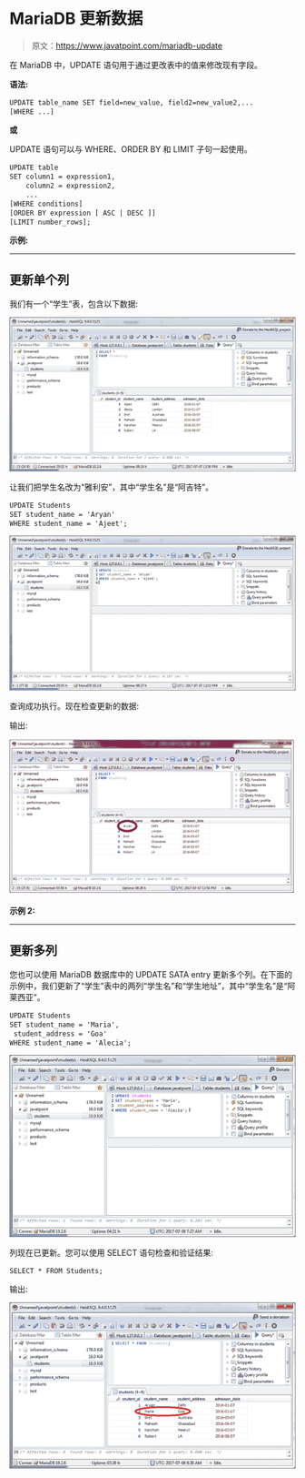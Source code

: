 # MariaDB 更新数据

> 原文：<https://www.javatpoint.com/mariadb-update>

在 MariaDB 中，UPDATE 语句用于通过更改表中的值来修改现有字段。

**语法:**

```
UPDATE table_name SET field=new_value, field2=new_value2,...
[WHERE ...]

```

**或**

UPDATE 语句可以与 WHERE、ORDER BY 和 LIMIT 子句一起使用。

```
UPDATE table
SET column1 = expression1,
    column2 = expression2,
    ...
[WHERE conditions]
[ORDER BY expression [ ASC | DESC ]]
[LIMIT number_rows]; 

```

**示例:**

* * *

## 更新单个列

我们有一个“学生”表，包含以下数据:

![Mariadb Update 1](img/f0aca4c6096036d3cba4bd93f4c1e335.png)

让我们把学生名改为“雅利安”，其中“学生名”是“阿吉特”。

```
UPDATE Students
SET student_name = 'Aryan'
WHERE student_name = 'Ajeet'; 

```

![Mariadb Update 2](img/c45691abad575057e46fb05a404f460a.png)

查询成功执行。现在检查更新的数据:

输出:

![Mariadb Update 3](img/cd4ed0dc59a09837ce1bc68f28a70c0a.png)

**示例 2:**

* * *

## 更新多列

您也可以使用 MariaDB 数据库中的 UPDATE SATA entry 更新多个列。在下面的示例中，我们更新了“学生”表中的两列“学生名”和“学生地址”，其中“学生名”是“阿莱西亚”。

```
UPDATE Students
SET student_name = 'Maria',
 student_address = 'Goa'
WHERE student_name = 'Alecia'; 

```

![Mariadb Update 4](img/01708de73a39615ef04c4141b5f23904.png)

列现在已更新。您可以使用 SELECT 语句检查和验证结果:

```
SELECT * FROM Students; 

```

输出:

![Mariadb Update 5](img/4a5af82d42e7a0368968c26ae415b3c7.png)